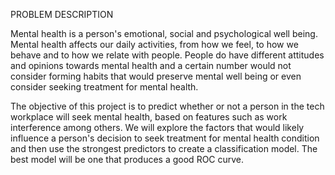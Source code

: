 PROBLEM DESCRIPTION

Mental health is a person's emotional, social and psychological well being. Mental health affects our daily activities, from how we feel, to how we behave and to how we relate with people. People do have different attitudes and opinions towards mental health and a certain number would not consider forming habits that would preserve mental well being or even consider seeking treatment for mental health.

The objective of this project is to predict whether or not a person in the tech workplace will seek mental health, based on features such as work interference among others. We will explore the factors that would likely influence a person's decision to seek treatment for mental health condition and then use the strongest predictors to create a classification model. The best model will be one that produces a good ROC curve. 

